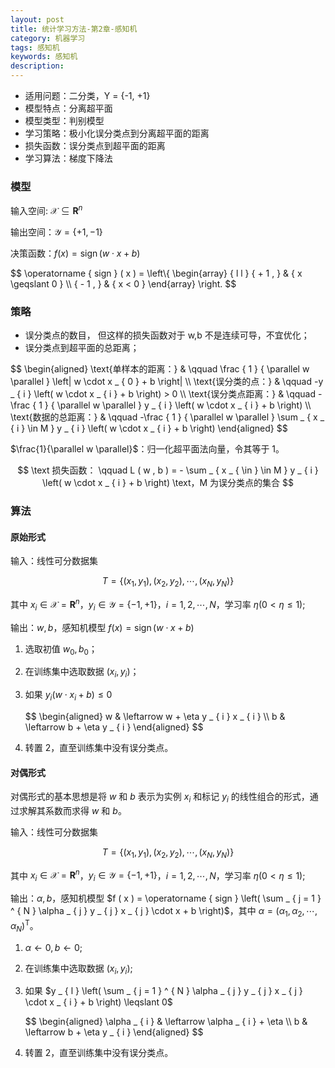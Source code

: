 ```yaml
---
layout: post
title: 统计学习方法-第2章-感知机
category: 机器学习
tags: 感知机
keywords: 感知机
description:
---
```


- 适用问题：二分类，Y = \{-1, +1\}
- 模型特点：分离超平面
- 模型类型：判别模型
- 学习策略：极小化误分类点到分离超平面的距离
- 损失函数：误分类点到超平面的距离
- 学习算法：梯度下降法

### 模型

输入空间: $\mathcal { X } \subseteq \mathbf { R } ^ { n }$ 

输出空间：$\mathcal { Y } = \{ + 1 , - 1 \}$ 

决策函数：$f ( x ) = \operatorname { sign } ( w \cdot x + b )$

<div>
$$
\operatorname { sign } ( x ) = \left\{ \begin{array} { l l } { + 1 , } & { x \geqslant 0 } \\ { - 1 , } & { x < 0 } \end{array} \right.
$$
</div>

### 策略

- 误分类点的数目， 但这样的损失函数对于 w,b 不是连续可导，不宜优化；
- 误分类点到超平面的总距离；

<div>
$$
\begin{aligned}
\text{单样本的距离：} & \qquad \frac { 1 } { \parallel w \parallel } \left| w \cdot x _ { 0 } + b \right| \\ 
\text{误分类的点：} & \qquad -y _ { i } \left( w \cdot x _ { i } + b \right) > 0 \\ 
\text{误分类点距离：} & \qquad -\frac { 1 } { \parallel w \parallel } y _ { i } \left( w \cdot x _ { i } + b \right) \\ 
\text{数据的总距离：} & \qquad -\frac { 1 } { \parallel w \parallel } \sum _ { x _ { i } \in M } y _ { i } \left( w \cdot x _ { i } + b \right)
\end{aligned}
$$
</div>


$\frac{1}{\parallel w \parallel}$：归一化超平面法向量，令其等于 1。

$$
\text 损失函数： \qquad L ( w , b ) = - \sum _ { x _ { \in } \in M } y _ { i } \left( w \cdot x _ { i } + b \right) \text，M 为误分类点的集合
$$

### 算法

#### 原始形式

输入：线性可分数据集

$$
T = \left\{ \left( x _ { 1 } , y _ { 1 } \right) , \left( x _ { 2 } , y _ { 2 } \right) , \cdots , \left( x _ { N } , y _ { N } \right) \right\}
$$

其中 $x _ { i } \in \mathcal { X } = \mathbf { R } ^ { n }$，$y _ { i } \in \mathcal { Y } = \{ - 1 , + 1 \}$，$i = 1,2 , \cdots , N$，学习率 $\eta ( 0 < \eta \leqslant 1 )$;

输出：$w, b$，感知机模型 $f ( x ) = \operatorname { sign } ( w \cdot x + b )$

1. 选取初值 $w_0, b_0$；

2. 在训练集中选取数据 $\left( x_i, y_i \right)$；

3. 如果 $y _ { i } \left( w \cdot x _ { i } + b \right) \leqslant 0$

    <div>
    $$
    \begin{aligned}
    w & \leftarrow w + \eta y _ { i } x _ { i } \\
    b & \leftarrow b + \eta y _ { i }
    \end{aligned}
    $$
    </div>

4. 转置 2，直至训练集中没有误分类点。

#### 对偶形式

对偶形式的基本思想是将 $w$ 和 $b$ 表示为实例 $x_i$ 和标记 $y_i$ 的线性组合的形式，通过求解其系数而求得 $w$ 和 $b$。

输入：线性可分数据集 

$$
T = \left\{ \left( x _ { 1 } , y _ { 1 } \right) , \left( x _ { 2 } , y _ { 2 } \right) , \cdots , \left( x _ { N } , y _ { N } \right) \right\}
$$

其中 $x _ { i } \in \mathcal { X } = \mathbf { R } ^ { n }$，$y _ { i } \in \mathcal { Y } = \{ - 1 , + 1 \}$，$i = 1,2 , \cdots , N$，学习率 $\eta ( 0 < \eta \leqslant 1 )$;

输出：$\alpha, b$，感知机模型 $f ( x ) = \operatorname { sign } \left( \sum _ { j = 1 } ^ { N } \alpha _ { j } y _ { j } x _ { j } \cdot x + b \right)$，其中 $\alpha = \left( \alpha _ { 1 } , \alpha _ { 2 } , \cdots , \alpha _ { N } \right) ^ { \mathrm { T } }$。

1. $\alpha \leftarrow 0, b \leftarrow 0$;

2. 在训练集中选取数据 $\left( x_i, y_i \right)$;

3. 如果 $y _ { l } \left( \sum _ { j = 1 } ^ { N } \alpha _ { j } y _ { j } x _ { j } \cdot x _ { i } + b \right) \leqslant 0$

    <div>
    $$
    \begin{aligned}
    \alpha _ { i } & \leftarrow \alpha _ { i } + \eta \\
    b & \leftarrow b + \eta y _ { i }
    \end{aligned}
    $$
    </div>

4. 转置 2，直至训练集中没有误分类点。
